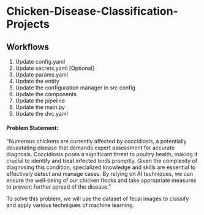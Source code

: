 # Chicken-Disease-Classification-Projects

## Workflows
1. Update config.yaml
2. Update secrets.yaml [Optional]
3. Update params.yaml
4. Update the entity
5. Update the configuration manager in src config
6. Update the components
7. Update the pipeline
8. Update the main.py
9. Update the dvc.yaml

#### Problem Statement:
“Numerous chickens are currently affected by coccidiosis, a potentially devastating disease that demands expert assessment for accurate diagnosis. Coccidiosis poses a significant threat to poultry health, making it crucial to identify and treat infected birds promptly. Given the complexity of diagnosing this condition, specialized knowledge and skills are essential to effectively detect and manage cases. By relying on AI techniques, we can ensure the well-being of our chicken flocks and take appropriate measures to prevent further spread of the disease.”


To solve this problem, we will use the dataset of fecal images to classify and apply various techniques of machine learning.


